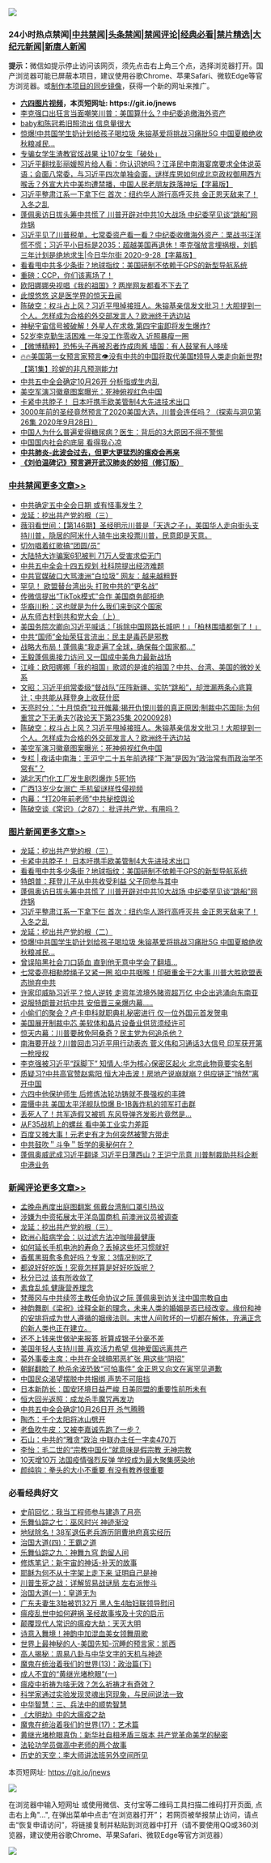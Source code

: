 ![](https://raw.githubusercontent.com/fqnews/bnews/master/64photo/fqnews-qr.jpg)

<div id="tt">
<h3>24小时热点禁闻|<a href="#%E4%B8%AD%E5%85%B1%E7%A6%81%E9%97%BB%E6%9B%B4%E5%A4%9A%E6%96%87%E7%AB%A0">中共禁闻</a>|<a href="#%E5%9B%BE%E7%89%87%E6%96%B0%E9%97%BB%E6%9B%B4%E5%A4%9A%E6%96%87%E7%AB%A0">头条禁闻</a>|<a href="#%E6%96%B0%E9%97%BB%E8%AF%84%E8%AE%BA%E6%9B%B4%E5%A4%9A%E6%96%87%E7%AB%A0">禁闻评论|<a href="#%E5%BF%85%E7%9C%8B%E7%BB%8F%E5%85%B8%E5%A5%BD%E6%96%87">经典必看|<a href="/video.md#%E7%A6%81%E7%89%87%E7%B2%BE%E9%80%89">禁片精选</a>|<a href="https://github.com/fqnews/djy/blob/master/gb/nf1351518.md#1">大纪元新闻</a>|<a href="https://github.com/fqnews/ntdtv/blob/master/gb/prog204.md#1">新唐人新闻</a></h3>
<div><b>提示：</b>微信如提示停止访问该网页，须先点击右上角三个点，选择浏览器打开。国产浏览器可能已屏蔽本项目，建议使用谷歌Chrome、苹果Safari、微软Edge等官方浏览器。或<a href="https://github.com/fqnews/bnews/blob/master/%E5%88%B6%E4%BD%9Cgit%E7%A6%81%E9%97%BB%E9%95%9C%E5%83%8F.md">制作本项目的同步镜像</a>，获得一个新的网址来推广。</div>
<ul>
<li><b><a href="http://d1.bdrive.tk/64.mp4" target="_blank">六四图片视频</a>，本页短网址: https://git.io/jnews</b></li>
<li><a href="/bannedvideo/20200928/1404669.md">李克强口出狂言当面嘲笑川普：美国算什么？中纪委追缴海外资产</a></li>
<li><a href="/yule/20200928/1404776.md">baby和陈冠希旧照流出 信息量很大</a></li>
<li><a href="/topimagenews/20200928/1404654.md">惊爆!中共国学生奶计划给孩子喝垃圾 朱镕基爱将挑战习痛批5G 中国夏粮绝收秋粮减民...</a></li>
<li><a href="/baitai/20200928/1404716.md">专骗女学生渣教官炫战果 让107女生「破处」</a></li>
<li><a href="/bannedvideo/20200929/1404853.md">习近平翻找彭丽媛照片给人看：你认识她吗？江泽民中南海宴席要求全体说英语；会面八常委，与习近平四次单独会面，谜样库恩如何成北京政权御用西方喉舌？外宣大片中美均遭禁播，中国人民老朋友跌落神坛【字幕版】</a></li>
<li><a href="/topimagenews/20200928/1404683.md">习近平整肃江系一下拿下仨 首次：纽约华人游行高呼灭共 金正恩天敌来了！入冬之乱</a></li>
<li><a href="/topimagenews/20200928/1404740.md">蓬佩奥访日拔头筹中共慌了 川普开辟对中共10大战场 中纪委罕见谈“跳船”网炸锅</a></li>
<li><a href="/bannedvideo/20200929/1404808.md">习近平见了川普税单，七常委资产看一看？中纪委收缴海外资产：栗战书汪洋慌不慌；习近平小目标是2035：超越美国再退休！李克强放言埋祸根，刘鹤三年计划是绝地求生|今日华尔街 2020-9-28【字幕版】</a></li>
<li><a href="/topimagenews/20200929/1404980.md">看看甩中共多少条街？地球指纹：美国研制不依赖于GPS的新型导航系统</a></li>
<li><a href="/bannedvideo/20200929/1404914.md">重磅：CCP，你们该离场了！</a></li>
<li><a href="/comments/20200928/1404604.md">欧阳娜娜央视唱《我的祖国》? 两岸网友都看不下去了</a></li>
<li><a href="/cnnews/20200928/1404629.md">此恨悠悠 这是医学界的惊天丑闻</a></li>
<li><a href="/cbnews/20200929/1404882.md">陈破空：权斗占上风？习近平甩掉接班人。朱镕基亲信发文批习！大胆提到一个人。怎样成为合格的外交部发言人？欧洲终于选边站</a></li>
<li><a href="/comments/20200928/1404730.md">神秘宇宙信号被破解！外星人在求救,第四宇宙即将发生爆炸?</a></li>
<li><a href="/yule/20200929/1404897.md">52岁李克勤生活困难 一年没工作零收入 近照暴瘦一圈</a></li>
<li><a href="/comments/20200929/1404868.md">【微博精粹】恐怖头子再被忍者炸成肉酱 墙国：有人鼓掌有人哆嗦</a></li>
<li><a href="/bannedvideo/20200929/1404928.md">🔥🔥美国第一女预言家预言👁️没有中共的中国将取代美国❗领导人类走向新世界❗【第1集】珍妮的非凡预测能力❗</a></li>
<li><a href="/comments/20200928/1404687.md">中共五中全会确定10月26开 分析指或生内乱</a></li>
<li><a href="/cbnews/20200929/1404866.md">美空军演习徽章图案曝光：死神俯视红色中国</a></li>
<li><a href="/topimagenews/20200929/1405005.md">卡紧中共脖子！ 日本吁携手欧美管制4大先进技术出口</a></li>
<li><a href="/bannedvideo/20200929/1404955.md">3000年前的圣经竟然预言了2020美国大选，川普会连任吗？（探索与洞见第26集 2020年9月28日）</a></li>
<li><a href="/health/20200929/1404926.md">中国人为什么普遍爱得糖尿病？医生：背后的3大原因不得不警惕</a></li>
<li><a href="/cnnews/20200928/1404608.md">中国国内社会的底层 看得我心凉</a></li>
<li><b><a href="/comments/20200211/1275071.md" target="_blank">中共肺炎-此波会过去，但更大更猛烈的瘟疫会再来</a></b></li>
<li><b><a href="/comments/20200207/1272816.md" target="_blank">《刘伯温碑记》预言避开武汉肺炎的妙招（修订版）</a></b></li>
</ul>
</div>

<div class="catlist">
<h3><a href="/cbnews/" target="_blank">中共禁闻</a><span><a href="/cbnews/" target="_blank" rel="nofollow">更多文章>></a></span></h3>
<ul>
<li><a href="/cbnews/20200929/1405224.md" target="_blank">中共确定五中全会日期 或有怪事发生？</a></li>
<li><a href="/comments/20200929/1405201.md" target="_blank">龙延：挖出共产党的根（三）</a></li>
<li><a href="/cbnews/20200929/1405188.md" target="_blank">薇羽看世间：【第146期】圣经明示川普是「天选之子」，美国华人走向街头支持川普，隐居的阿米什人骑牛出来投票川普，民意即是天意。</a></li>
<li><a href="/cbnews/20200929/1405168.md" target="_blank">切勿唱着红歌搞“团圆/员”</a></li>
<li><a href="/cbnews/20200929/1405163.md" target="_blank">大陆特大诈骗案6犯被判 71万人受害求偿无门</a></li>
<li><a href="/cbnews/20200929/1405150.md" target="_blank">中共五中全会十四五规划 社科院提出经济难题</a></li>
<li><a href="/cbnews/20200929/1405149.md" target="_blank">中共官媒破口大骂澳洲“白垃圾” 网友：越来越粗野</a></li>
<li><a href="/cbnews/20200929/1405148.md" target="_blank">罕见！ 欧盟替台湾出头 打败中共的“更名战”</a></li>
<li><a href="/cbnews/20200929/1405134.md" target="_blank">传微信提出“TikTok模式”合作 美国商务部拒绝</a></li>
<li><a href="/cbnews/20200929/1405133.md" target="_blank">华裔川粉：这也就是为什么我们来到这个国家</a></li>
<li><a href="/cbnews/20200929/1405107.md" target="_blank">从东师古村到共和党大会（上）</a></li>
<li><a href="/cbnews/20200929/1405061.md" target="_blank">美国务院次卿向习近平喊话：「拆除中国网路长城吧！」「柏林围墙都倒了！」</a></li>
<li><a href="/cbnews/20200929/1405032.md" target="_blank">中共“国师”金灿荣狂言流出：民主是毒药是邪教</a></li>
<li><a href="/cbnews/20200929/1405007.md" target="_blank">战略大布局！蓬佩奥“我走遍了全球，确保每个国家都&#8230;”</a></li>
<li><a href="/cbnews/20200929/1405006.md" target="_blank">王毅蓬佩奥接力访问 又一国成中美角力最新战场</a></li>
<li><a href="/cbnews/20200929/1405004.md" target="_blank">江峰：欧阳娜娜「我的祖国」歌颂的是谁的祖国？中共、台湾、美国的微妙关系</a></li>
<li><a href="/cbnews/20200929/1404931.md" target="_blank">文昭：习近平组常委级“督战队”压阵新疆、实防“跳船”，却泄漏两条心底算计；中共能从拜登身上收获什麽</a></li>
<li><a href="/cbnews/20200929/1404923.md" target="_blank">天亮时分：“十月惊奇”拉开帷幕;揭开仇恨川普的真正原因;制裁中芯国际;为何重赏之下无勇夫?(政论天下第235集 20200928)</a></li>
<li><a href="/cbnews/20200929/1404882.md" target="_blank">陈破空：权斗占上风？习近平甩掉接班人。朱镕基亲信发文批习！大胆提到一个人。怎样成为合格的外交部发言人？欧洲终于选边站</a></li>
<li><a href="/cbnews/20200929/1404866.md" target="_blank">美空军演习徽章图案曝光：死神俯视红色中国</a></li>
<li><a href="/cbnews/20200929/1404862.md" target="_blank">专栏 | 夜话中南海：王沪宁二十五年前选择“下海”是因为“政治常有而政治学不常有”？</a></li>
<li><a href="/cbnews/20200929/1404852.md" target="_blank">湖北天门化工厂发生剧烈爆炸 5死1伤</a></li>
<li><a href="/cbnews/20200929/1404851.md" target="_blank">广西13岁少女溺亡 手机留谜样性侵视频</a></li>
<li><a href="/cbnews/20200929/1404843.md" target="_blank">内幕：“打20年前老师”中共秘控舆论</a></li>
<li><a href="/cbnews/20200929/1404803.md" target="_blank">陈破空谈《常识》（之87）： 批评共产党，有用吗？</a></li>

</ul>
</div>
<div class="catlist">
<h3><a href="/topimagenews/" target="_blank">图片新闻</a><span><a href="/topimagenews/" target="_blank" rel="nofollow">更多文章>></a></span></h3>
<ul>
<li><a href="/comments/20200929/1405201.md" target="_blank">龙延：挖出共产党的根（三）</a></li>
<li><a href="/topimagenews/20200929/1405005.md" target="_blank">卡紧中共脖子！ 日本吁携手欧美管制4大先进技术出口</a></li>
<li><a href="/topimagenews/20200929/1404980.md" target="_blank">看看甩中共多少条街？地球指纹：美国研制不依赖于GPS的新型导航系统</a></li>
<li><a href="/topimagenews/20200929/1404885.md" target="_blank">特朗普：拜登儿子从中共收受利益 父子同参与其中</a></li>
<li><a href="/topimagenews/20200928/1404740.md" target="_blank">蓬佩奥访日拔头筹中共慌了 川普开辟对中共10大战场 中纪委罕见谈“跳船”网炸锅</a></li>
<li><a href="/topimagenews/20200928/1404683.md" target="_blank">习近平整肃江系一下拿下仨 首次：纽约华人游行高呼灭共 金正恩天敌来了！入冬之乱</a></li>
<li><a href="/comments/20200928/1404653.md" target="_blank">龙延：挖出共产党的根（二）</a></li>
<li><a href="/topimagenews/20200928/1404654.md" target="_blank">惊爆!中共国学生奶计划给孩子喝垃圾 朱镕基爱将挑战习痛批5G 中国夏粮绝收秋粮减民&#8230;</a></li>
<li><a href="/topimagenews/20200928/1404412.md" target="_blank">曾误陷黑社会刀口舔血 直到他无意中学会了翻墙&#8230;</a></li>
<li><a href="/topimagenews/20200927/1404192.md" target="_blank">七常委亮相勒脖绳子又紧一圈 掐中共咽喉！印砸重金干2大事 川普大胜欧盟表态抛弃中共</a></li>
<li><a href="/topimagenews/20200927/1404147.md" target="_blank">许家印威胁习近平？惊人逆转 走资年流境外赌资超万亿 中企出逃涌向东南亚</a></li>
<li><a href="/topimagenews/20200927/1403946.md" target="_blank">说服特朗普对抗中共 安倍晋三亲爆内幕…..</a></li>
<li><a href="/topimagenews/20200927/1403916.md" target="_blank">小偷们的聚会？卢卡申科就职典礼秘密进行 仅一位外国元首发贺电</a></li>
<li><a href="/topimagenews/20200927/1403741.md" target="_blank">美国展开制裁中芯 美软体和晶片设备业供货须经许可</a></li>
<li><a href="/comments/20200926/1403635.md" target="_blank">惊天内幕：川普要赦免阿桑奇？民主党为何追杀他？</a></li>
<li><a href="/topimagenews/20200926/1403728.md" target="_blank">南海要开战？川普回击习近平用行动表态 菅义伟和习通话3大信号 印军获开第一枪授权</a></li>
<li><a href="/topimagenews/20200926/1403723.md" target="_blank">李克强被习近平“踩脚下” 知情人:华为核心保密区起火 北京此物竟要实名制</a></li>
<li><a href="/topimagenews/20200926/1403625.md" target="_blank">质疑习?中共高官赞赵紫阳 恒大冲击波！房地产说崩就崩？供应链正&#8221;悄然&#8221;离开中国</a></li>
<li><a href="/comments/20200926/1403542.md" target="_blank">六四中他保护师生 后修炼法轮功铸就不畏强权的丰碑</a></li>
<li><a href="/topimagenews/20200926/1403582.md" target="_blank">震慑中共 美国太平洋舰队惊爆 B-1B轰炸机的领军打击群</a></li>
<li><a href="/topimagenews/20200926/1403544.md" target="_blank">丢死人了！共军造假又被抓 东风导弹齐发影片竟然是…</a></li>
<li><a href="/topimagenews/20200926/1403524.md" target="_blank">从F35战机上的螺丝 看中美工业实力差距</a></li>
<li><a href="/topimagenews/20200926/1403512.md" target="_blank">百度又摊大事！元老史有才为何突然被警方带走</a></li>
<li><a href="/comments/20200925/1402744.md" target="_blank">中共鼓吹＂斗争＂哲学的奥秘何在？</a></li>
<li><a href="/topimagenews/20200925/1403113.md" target="_blank">蓬佩奥威武成习近平翻译 习近平日薄西山？王沪宁示意 川普制裁助共科企断中港业务</a></li>

</ul>
</div>
<div class="catlist">
<h3><a href="/comments/" target="_blank">新闻评论</a><span><a href="/comments/" target="_blank" rel="nofollow">更多文章>></a></span></h3>
<ul>
<li><a href="/comments/20200929/1405215.md" target="_blank">孟晚舟再度出庭图翻案 佩戴台湾制口罩引热议</a></li>
<li><a href="/comments/20200929/1405214.md" target="_blank">涉嫌为中资拓展太平洋岛国商机 前澳洲议员被调查</a></li>
<li><a href="/comments/20200929/1405201.md" target="_blank">龙延：挖出共产党的根（三）</a></li>
<li><a href="/comments/20200929/1405176.md" target="_blank">欧洲心脏病学会：以过滤方法冲咖啡最健康</a></li>
<li><a href="/comments/20200929/1405175.md" target="_blank">如何延长手机电池的寿命？丢掉这些坏习惯就好</a></li>
<li><a href="/comments/20200929/1405174.md" target="_blank">香蕉黑斑愈多愈好吗？专家：3情况别吃了</a></li>
<li><a href="/comments/20200929/1405173.md" target="_blank">都说好好吃饭！究竟怎样算是好好吃饭呢？</a></li>
<li><a href="/comments/20200929/1405172.md" target="_blank">秋分已过 该有所收敛了</a></li>
<li><a href="/comments/20200929/1405171.md" target="_blank">素食乱炖 健康营养理念</a></li>
<li><a href="/comments/20200929/1405153.md" target="_blank">梵蒂冈与中共续签主教任命协议之际 蓬佩奥到访关注中国宗教自由</a></li>
<li><a href="/comments/20200929/1405003.md" target="_blank">神韵舞剧《梁祝》诠释全新的理念，未来人类的婚姻是否已经改变。缘份和神的安排将成为世人遵循的姻缘法则。末世人间败坏的一切都在解体，充满正念的新人类也正在建立。</a></li>
<li><a href="/comments/20200929/1405047.md" target="_blank">还不上钱来世做驴来报答 折算成银子分毫不差</a></li>
<li><a href="/comments/20200929/1405025.md" target="_blank">美国年轻人支持川普 喜欢活力希望 信神爱国远离共产</a></li>
<li><a href="/comments/20200929/1405024.md" target="_blank">英外事委主席：中共在全球搞邪恶扩张 用这些“阴招”</a></li>
<li><a href="/comments/20200929/1405018.md" target="_blank">朝鲜翻脸了 枪杀余波恐致“可怕事件” 金正恩又向文在寅罕见道歉</a></li>
<li><a href="/comments/20200929/1404999.md" target="_blank">中国民众渴望摆脱中共捆绑 声势不可阻挡</a></li>
<li><a href="/comments/20200929/1404998.md" target="_blank">日本新防长：国安环境日益严峻 日美同盟的重要性前所未有</a></li>
<li><a href="/comments/20200929/1404997.md" target="_blank">恒大回光返照：成龙杀手魔咒再发功</a></li>
<li><a href="/comments/20200929/1404992.md" target="_blank">中共五中全会确定10月26日开 杀气腾腾</a></li>
<li><a href="/comments/20200929/1404991.md" target="_blank">陶杰：千个太阳将冰山劈开</a></li>
<li><a href="/comments/20200929/1404990.md" target="_blank">老鱼吹牛皮：又被李嘉诚先跑了一步？</a></li>
<li><a href="/comments/20200929/1404989.md" target="_blank">石山：中共的“雅贪”政治 中联办主任一字卖470万</a></li>
<li><a href="/comments/20200929/1404988.md" target="_blank">李怡：毛二世的“宗教中国化”就意味是假宗教 无神宗教</a></li>
<li><a href="/comments/20200929/1404974.md" target="_blank">10天增10万 法国疫情强烈反弹 学校成为最大聚集感染地</a></li>
<li><a href="/comments/20200929/1404968.md" target="_blank">颜纯钩：拳头的大小不重要 有没有教养很重要</a></li>

</ul>
</div>

<div class="catlist">
<h3>必看经典好文</h3>
<ul>
<li><a href="/aomi/history/20141104/323033.md" target="_blank">史前回忆：我当工程师参与建造了月亮</a></li>
<li><a href="/tculture/20190101/792550.md" target="_blank">乐舞仙踪之七：巫风时兴 神迹渐没</a></li>
<li><a href="/cbnews/20200531/1337381.md" target="_blank">地狱除名！38军退伍老兵游历阴曹地府真实经历</a></li>
<li><a href="/cbnews/20180310/912637.md" target="_blank">治国大道(四)：王霸之道</a></li>
<li><a href="/tculture/20170718/793528.md" target="_blank">乐舞仙踪之九：神舞九穹 韵留人间</a></li>
<li><a href="/comments/20190418/1115565.md" target="_blank">修炼笔记：新宇宙的神话-补天的故事</a></li>
<li><a href="/ccpdope/20190803/1168965.md" target="_blank">耶稣为何不从十字架上走下来 证明自己是神</a></li>
<li><a href="/comments/20200908/1392745.md" target="_blank">川普生死之战：详解贸易战谜局 左右派惨斗</a></li>
<li><a href="/cbnews/20180307/911097.md" target="_blank">治国大道(一)：皇道无为</a></li>
<li><a href="/cbnews/20200611/1343037.md" target="_blank">广东夫妻生3胎被罚32万 黑人生4胎妇联领导慰问</a></li>
<li><a href="/comments/20200618/1346823.md" target="_blank">瘟疫乱世中如何避祸 圣经故事埃及十灾的启示</a></li>
<li><a href="/comments/20200619/783185.md" target="_blank">颠覆现代人常识的瘟疫大劫：天灭大明</a></li>
<li><a href="/topimagenews/20170208/656009.md" target="_blank">诗意入舞境！神韵中加混血美女领舞周歌</a></li>
<li><a href="/comments/20200605/783244.md" target="_blank">世界上最神秘的人-美国先知-沉睡的预言家：凯西</a></li>
<li><a href="/aomi/history/20170924/831575.md" target="_blank">高人揭秘：周易八卦与中华文字的天机与神迹</a></li>
<li><a href="/topimagenews/20180602/951960.md" target="_blank">魔鬼在统治着我们的世界(13)：政治篇(下)</a></li>
<li><a href="/lifebaike/20200527/1334909.md" target="_blank">成人不宜的“黄继光堵枪眼”(一)</a></li>
<li><a href="/comments/20200502/1322275.md" target="_blank">瘟疫中祈祷为啥无效？怎么祈祷才有奇效？</a></li>
<li><a href="/comments/20200921/1400587.md" target="_blank">科学家通过实验发现灵魂出窍现象，与民间说法一致</a></li>
<li><a href="/comments/20200605/783248.md" target="_blank">中华智慧：三、兵法中的顺势智慧</a></li>
<li><a href="/comments/20200203/1269785.md" target="_blank">《大明劫》中的大瘟疫之劫</a></li>
<li><a href="/topimagenews/20180620/960677.md" target="_blank">魔鬼在统治着我们的世界(17)：艺术篇</a></li>
<li><a href="/lifebaike/20180921/1001174.md" target="_blank">黄继光堵枪眼真伪：新华社自相矛盾三版本 共产党革命美学的秘密</a></li>
<li><a href="/comments/20200629/1352533.md" target="_blank">法轮功学员做高中老师的两个故事</a></li>
<li><a href="/tculture/20121025/73064.md" target="_blank">历史的天空：李大师讲法班另外空间所见</a></li>

</ul>
</div>

本页短网址: https://git.io/jnews

![](https://raw.githubusercontent.com/fqnews/bnews/master/64photo/fqnews-qr.jpg)

在浏览器中输入短网址 或使用微信、支付宝等二维码工具扫描二维码打开页面, 点击右上角"...", 在弹出菜单中点击“在浏览器打开”； 若网页被举报禁止访问，请点击“恢复申请访问”，将链接复制并粘贴到浏览器中打开（请不要使用QQ或360浏览器，建议使用谷歌Chrome、苹果Safari、微软Edge等官方浏览器）

![](https://raw.githubusercontent.com/fqnews/bnews/master/64photo/wx.jpg)